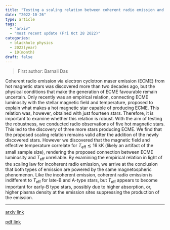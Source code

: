 ```yaml
---
title: "Testing a scaling relation between coherent radio emission and physical parameters of hot magnetic stars"
date: "2022-10-26"
type: article
tags:
  - "arxiv"
  - "most recent update (Fri Oct 28 2022)"
categories:
  - blackhole physics
  - 2022(year)
  - 10(month)
draft: false
---
```


> First author: Barnali Das

 Coherent radio emission via electron cyclotron maser emission (ECME) from hot
magnetic stars was discovered more than two decades ago, but the physical
conditions that make the generation of ECME favourable remain uncertain. Only
recently was an empirical relation, connecting ECME luminosity with the stellar
magnetic field and temperature, proposed to explain what makes a hot magnetic
star capable of producing ECME. This relation was, however, obtained with just
fourteen stars. Therefore, it is important to examine whether this relation is
robust. With the aim of testing the robustness, we conducted radio observations
of five hot magnetic stars. This led to the discovery of three more stars
producing ECME. We find that the proposed scaling relation remains valid after
the addition of the newly discovered stars. However we discovered that the
magnetic field and effective temperature correlate for $T_\mathrm{eff}\lesssim
16$ kK (likely an artifact of the small sample size), rendering the proposed
connection between ECME luminosity and $T_\mathrm{eff}$ unreliable. By
examining the empirical relation in light of the scaling law for incoherent
radio emission, we arrive at the conclusion that both types of emission are
powered by the same magnetospheric phenomenon. Like the incoherent emission,
coherent radio emission is indifferent to $T_\mathrm{eff}$ for late-B and
A-type stars, but $T_\mathrm{eff}$ appears to become important for early-B type
stars, possibly due to higher absorption, or, higher plasma density at the
emission sites suppressing the production of the emission.

---
[arxiv link](http://arxiv.org/abs/2210.14746v1)

[pdf link](http://arxiv.org/pdf/2210.14746v1)